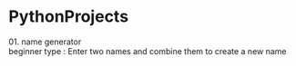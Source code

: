 # PythonProjects

<p><a href="https://github.com/littleduck1219/PythonProjects/tree/main/01.beginner%20project/01.%20make%20name"></a>01. name generator<br>
          beginner type : Enter two names and combine them to create a new name</p>